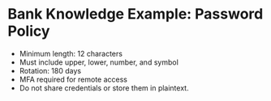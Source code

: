 # Bank Knowledge Example: Password Policy
- Minimum length: 12 characters
- Must include upper, lower, number, and symbol
- Rotation: 180 days
- MFA required for remote access
- Do not share credentials or store them in plaintext.
